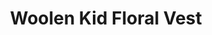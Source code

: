 ---
title: "Woolen Kid Floral Vest"
categories: ["Kids","Kids/Vests"]
images: ["./P05A7115.JPG","./P05A7116.JPG"]
---